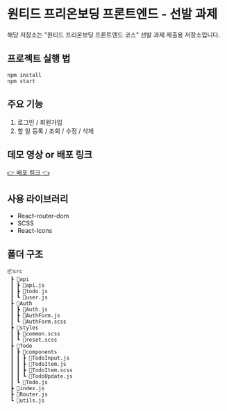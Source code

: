 # 원티드 프리온보딩 프론트엔드 - 선발 과제

해당 저장소는 "원티드 프리온보딩 프론트엔드 코스" 선발 과제 제출용 저장소입니다.

## 프로젝트 실행 법

```
npm install
npm start
```

## 주요 기능
1) 로그인 / 회원가입
2) 할 일 등록 / 조회 / 수정 / 삭제

## 데모 영상 or 배포 링크

[👉 배포 링크 👈](https://chaedie.github.io/wanted-pre-onboarding-fe-7/)

## 사용 라이브러리

- React-router-dom
- SCSS
- React-Icons

## 폴더 구조

```
📦src
 ┣ 📂api
 ┃ ┣ 📜api.js
 ┃ ┣ 📜todo.js
 ┃ ┗ 📜user.js
 ┣ 📂Auth
 ┃ ┣ 📜Auth.js
 ┃ ┣ 📜AuthForm.js
 ┃ ┗ 📜AuthForm.scss
 ┣ 📂styles
 ┃ ┣ 📜common.scss
 ┃ ┗ 📜reset.scss
 ┣ 📂Todo
 ┃ ┣ 📂components
 ┃ ┃ ┣ 📜TodoInput.js
 ┃ ┃ ┣ 📜TodoItem.js
 ┃ ┃ ┣ 📜TodoItem.scss
 ┃ ┃ ┗ 📜TodoUpdate.js
 ┃ ┗ 📜Todo.js
 ┣ 📜index.js
 ┣ 📜Router.js
 ┗ 📜utils.js
```
